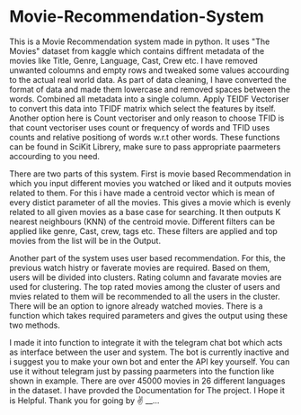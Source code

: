 # Movie-Recommendation-System
This is a Movie Recommendation system made in python. It uses "The Movies" dataset from kaggle which contains diffrent metadata of the movies like Title, Genre, Language, Cast, Crew etc. I have removed unwanted coloumns and empty rows and tweaked some values accourding to the actual real world data. As part of data cleaning, I have converted the format of data and made them lowercase and removed spaces between the words. Combined all metadata into a single column. Apply TEIDF Vectoriser to convert this data into TFIDF matrix which select the features by itself. Another option here is Count vectoriser and only reason to choose TFID is that count vectoriser uses count or frequency of words and TFID uses counts and relative positiong of words w.r.t other words. These functions can be found in SciKit Librery, make sure to pass appropriate paarmeters accourding to you need. 

There are two parts of this system. First is movie based Recommendation in which you input different movies you watched or liked and it outputs movies related to them. For this i have made a centroid vector which is mean of every distict parameter of all the movies. This gives a movie which is evenly related to all given movies as a base case for searching. It then outputs K nearest neighbours (KNN) of the centroid movie. Different filters can be applied like genre, Cast, crew, tags etc. These filters are applied and top movies from the list will be in the Output.

Another part of the system uses user based recommendation. For this, the previous watch histry or faverate movies are required. Based on them, users will be divided into clusters. Rating column and favarate movies are used for clustering. The top rated movies among the cluster of users and mvies related to them will be recommended to all the users in the cluster. There will be an option to ignore already watched movies. There is a function which takes required parameters and gives the output using these two methods. 

I made it into function to integrate it with the telegram chat bot which acts as interface between the user and system. The bot is currently inactive and i suggest you to make your own bot and enter the API key yourself. You can use it without telegram just by passing paarmeters into the function like shown in example. There are over 45000 movies in 26 different languages in the dataset. I have provded the Documentation for The project. I Hope it is Helpful. Thank you for going by  	:v:  __...

